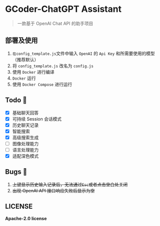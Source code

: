# GCoder-ChatGPT Assistant

> 一款基于 OpenAI Chat API 的助手项目

## 部署及使用

1. `在config_template.js`文件中输入 `OpenAI` 的 `Api Key` 和所需要使用的模型（推荐默认）
2. 将 `config_template.js` 改名为 `config.js`
3. 使用 `Docker` 进行编译
4. `Docker` 运行
5. 使用 `Docker Compose` 进行运行

## Todo 📝

-   [x] 基础聊天回答
-   [x] 可持续 Session 会话模式
-   [x] 历史聊天记录
-   [x] 智能搜索
-   [x] 高级搜索生成
-   [ ] 图像处理能力
-   [ ] 语言处理能力
-   [x] 适配深色模式

## Bugs 🐛

1. ~~上键显示历史输入记录后，无法通过`Esc`或者点击空白处关闭~~
2. ~~出现 OpenAI API 接口响应失败后显示为空~~

## LICENSE

**Apache-2.0 license**
